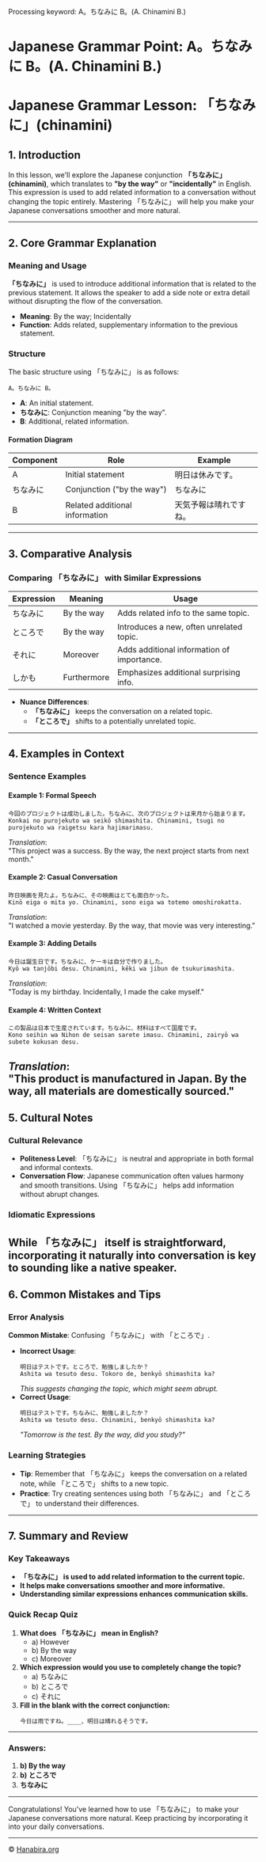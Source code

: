 Processing keyword: A。ちなみに B。(A. Chinamini B.)
# Japanese Grammar Point: A。ちなみに B。(A. Chinamini B.)
# Japanese Grammar Lesson: 「ちなみに」(chinamini)
## 1. Introduction
In this lesson, we'll explore the Japanese conjunction **「ちなみに」(chinamini)**, which translates to **"by the way"** or **"incidentally"** in English. This expression is used to add related information to a conversation without changing the topic entirely. Mastering 「ちなみに」 will help you make your Japanese conversations smoother and more natural.

---
## 2. Core Grammar Explanation
### Meaning and Usage
**「ちなみに」** is used to introduce additional information that is related to the previous statement. It allows the speaker to add a side note or extra detail without disrupting the flow of the conversation.
- **Meaning**: By the way; Incidentally
- **Function**: Adds related, supplementary information to the previous statement.
### Structure
The basic structure using 「ちなみに」 is as follows:
```plaintext
A。ちなみに B。
```
- **A**: An initial statement.
- **ちなみに**: Conjunction meaning "by the way".
- **B**: Additional, related information.
#### Formation Diagram
| **Component** | **Role**                        | **Example**                 |
|---------------|---------------------------------|-----------------------------|
| A             | Initial statement               | 明日は休みです。             |
| ちなみに      | Conjunction ("by the way")       | ちなみに                     |
| B             | Related additional information | 天気予報は晴れですね。       |
---
## 3. Comparative Analysis
### Comparing 「ちなみに」 with Similar Expressions
| Expression   | Meaning          | Usage                                     |
|--------------|------------------|-------------------------------------------|
| ちなみに     | By the way        | Adds related info to the same topic.      |
| ところで     | By the way        | Introduces a new, often unrelated topic.  |
| それに       | Moreover          | Adds additional information of importance.|
| しかも       | Furthermore       | Emphasizes additional surprising info.    |
- **Nuance Differences**:
  - **「ちなみに」** keeps the conversation on a related topic.
  - **「ところで」** shifts to a potentially unrelated topic.
---
## 4. Examples in Context
### Sentence Examples
#### Example 1: Formal Speech
```plaintext
今回のプロジェクトは成功しました。ちなみに、次のプロジェクトは来月から始まります。
Konkai no purojekuto wa seikō shimashita. Chinamini, tsugi no purojekuto wa raigetsu kara hajimarimasu.
```
*Translation*:  
"This project was a success. By the way, the next project starts from next month."
#### Example 2: Casual Conversation
```plaintext
昨日映画を見たよ。ちなみに、その映画はとても面白かった。
Kinō eiga o mita yo. Chinamini, sono eiga wa totemo omoshirokatta.
```
*Translation*:  
"I watched a movie yesterday. By the way, that movie was very interesting."
#### Example 3: Adding Details
```plaintext
今日は誕生日です。ちなみに、ケーキは自分で作りました。
Kyō wa tanjōbi desu. Chinamini, kēki wa jibun de tsukurimashita.
```
*Translation*:  
"Today is my birthday. Incidentally, I made the cake myself."
#### Example 4: Written Context
```plaintext
この製品は日本で生産されています。ちなみに、材料はすべて国産です。
Kono seihin wa Nihon de seisan sarete imasu. Chinamini, zairyō wa subete kokusan desu.
```
*Translation*:  
"This product is manufactured in Japan. By the way, all materials are domestically sourced."
---
## 5. Cultural Notes
### Cultural Relevance
- **Politeness Level**: 「ちなみに」 is neutral and appropriate in both formal and informal contexts.
- **Conversation Flow**: Japanese communication often values harmony and smooth transitions. Using 「ちなみに」 helps add information without abrupt changes.
### Idiomatic Expressions
While 「ちなみに」 itself is straightforward, incorporating it naturally into conversation is key to sounding like a native speaker.
---
## 6. Common Mistakes and Tips
### Error Analysis
**Common Mistake**: Confusing 「ちなみに」 with 「ところで」.
- **Incorrect Usage**:
  ```plaintext
  明日はテストです。ところで、勉強しましたか？
  Ashita wa tesuto desu. Tokoro de, benkyō shimashita ka?
  ```
  *This suggests changing the topic, which might seem abrupt.*
- **Correct Usage**:
  ```plaintext
  明日はテストです。ちなみに、勉強しましたか？
  Ashita wa tesuto desu. Chinamini, benkyō shimashita ka?
  ```
  *"Tomorrow is the test. By the way, did you study?"*
### Learning Strategies
- **Tip**: Remember that 「ちなみに」 keeps the conversation on a related note, while 「ところで」 shifts to a new topic.
- **Practice**: Try creating sentences using both 「ちなみに」 and 「ところで」 to understand their differences.
---
## 7. Summary and Review
### Key Takeaways
- **「ちなみに」 is used to add related information to the current topic.**
- **It helps make conversations smoother and more informative.**
- **Understanding similar expressions enhances communication skills.**
### Quick Recap Quiz
1. **What does 「ちなみに」 mean in English?**
   - a) However
   - b) By the way
   - c) Moreover
2. **Which expression would you use to completely change the topic?**
   - a) ちなみに
   - b) ところで
   - c) それに
3. **Fill in the blank with the correct conjunction:**
   ```plaintext
   今日は雨ですね。____、明日は晴れるそうです。
   ```
---
### Answers:
1. **b) By the way**
2. **b) ところで**
3. **ちなみに**
---
Congratulations! You've learned how to use 「ちなみに」 to make your Japanese conversations more natural. Keep practicing by incorporating it into your daily conversations.


---

© [Hanabira.org](https://hanabira.org)
